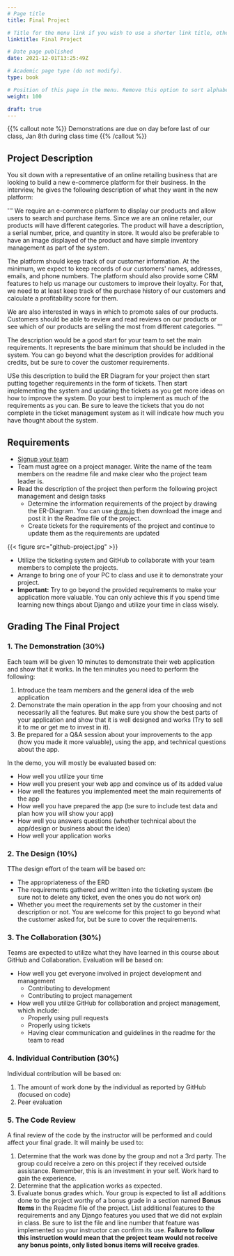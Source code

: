 ```yaml
---
# Page title
title: Final Project

# Title for the menu link if you wish to use a shorter link title, otherwise remove this option.
linktitle: Final Project

# Date page published
date: 2021-12-01T13:25:49Z

# Academic page type (do not modify).
type: book

# Position of this page in the menu. Remove this option to sort alphabetically.
weight: 100

draft: true
---
```


{{% callout note %}}
Demonstrations are due on day before last of our class, Jan 8th during class time
{{% /callout %}}


## Project Description

You sit down with a representative of an online retailing business that are looking to build a new e-commerce platform for their business. In the interview, he gives the following description of what they want in the new platform:

'''
We require an e-commerce platform to display our products and allow users to search and purchase items. Since we are an online retailer, our products will have different categories. The product will have a description, a serial number, price, and quantity in store. It would also be preferable to have an image displayed of the product and have simple inventory management as part of the system.

The platform should keep track of our customer information. At the minimum, we expect to keep records of our customers' names, addresses, emails, and phone numbers. The platform should also provide some CRM features to help us manage our customers to improve their loyalty. For that, we need to at least keep track of the purchase history of our customers and calculate a profitability score for them.

We are also interested in ways in which to promote sales of our products. Customers should be able to review and read reviews on our products or see which of our products are selling the most from different categories.
'''

The description would be a good start for your team to set the main requirements. It represents the bare minimum that should be included in the system. You can go beyond what the description provides for additional credits, but be sure to cover the customer requirements.

USe this description to build the ER Diagram for your project then start putting together requirements in the form of tickets. Then start implementing the system and updating the tickets as you get more ideas on how to improve the system. Do your best to implement as much of the requirements as you can. Be sure to leave the tickets that you do not complete in the ticket management system as it will indicate how much you have thought about the system.

## Requirements

- [Signup your team](https://classroom.github.com/a/GxWpg7CE)
- Team must agree on a project manager. Write the name of the team members on the readme file and make clear who the project team leader is.
- Read the description of the project then perform the following project management and design tasks
  - Determine the information requirements of the project by drawing the ER-Diagram. You can use [draw.io](https://draw.io/) then download the image and post it in the Readme file of the project.
  - Create tickets for the requirements of the project and continue to update them as the requirements are updated

{{< figure src="github-project.jpg" >}}

- Utilize the ticketing system and GitHub to collaborate with your team members to complete the projects.
- Arrange to bring one of your PC to class and use it to demonstrate your project.
- **Important:** Try to go beyond the provided requirements to make your application more valuable. You can only achieve this if you spend time learning new things about Django and utilize your time in class wisely.


## Grading The Final Project

### 1. The Demonstration (30%)

  Each team will be given 10 minutes to demonstrate their web application and show that it works. In the ten minutes you need to perform the following:
  1. Introduce the team members and the general idea of the web application
  2. Demonstrate the main operation in the app from your choosing and not necessarily all the features. But make sure you show the best parts of your application and show that it is well designed and works (Try to sell it to me or get me to invest in it).
  3. Be prepared for a Q&A session about your improvements to the app (how you made it more valuable), using the app, and technical questions about the app.

  In the demo, you will mostly be evaluated based on:
  - How well you utilize your time
  - How well you present your web app and convince us of its added value
  - How well the features you implemented meet the main requirements of the app
  - How well you have prepared the app (be sure to include test data and plan how you will show your app)
  - How well you answers questions (whether technical about the app/design or business about the idea)
  - How well your application works


### 2. The Design (10%)

TThe design effort of the team will be based on:
- The appropriateness of the ERD
- The requirements gathered and written into the ticketing system (be sure not to delete any ticket, even the ones you do not work on)
- Whether you meet the requirements set by the customer in their description or not. You are welcome for this project to go beyond what the customer asked for, but be sure to cover the requirements.

### 3. The Collaboration (30%)

Teams are expected to utilize what they have learned in this course about GitHub and Collaboration. Evaluation will be based on:
- How well you get everyone involved in project development and management
    - Contributing to development
    - Contributing to project management
- How well you utilize GitHub for collaboration and project management, which include:
    - Properly using pull requests
    - Properly using tickets
    - Having clear communication and guidelines in the readme for the team to read

### 4. Individual Contribution (30%)

  Individual contribution will be based on:
  1. The amount of work done by the individual as reported by GitHub (focused on code)
  2. Peer evaluation

### 5. The Code Review

 A final review of the code by the instructor will be performed and could affect your final grade. It will mainly be used to:

 1. Determine that the work was done by the group and not a 3rd party. The group could receive a zero on this project if they received outside assistance. Remember, this is an investment in your self. Work hard to gain the experience.
 2. Determine that the application works as expected.
 3. Evaluate bonus grades which. Your group is expected to list all additions done to the project worthy of a bonus grade in a section named **Bonus Items** in the Readme file of the project. List additional features to the requirements and any Django features you used that we did not explain in class. Be sure to list the file and line number that feature was implemented so your instructor can confirm its use. **Failure to follow this instruction would mean that the project team would not receive any bonus points, only listed bonus items will receive grades**.

